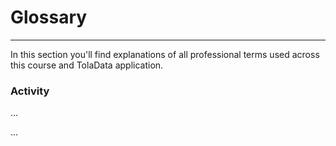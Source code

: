 # Glossary

---

In this section you'll find explanations of all professional terms used across this course and TolaData application.

### Activity

...



...



